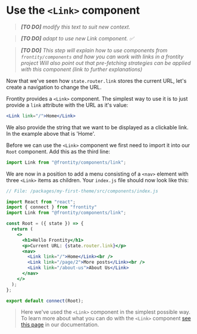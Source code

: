 # Use the `<Link>` component

> *__[TO DO]__ modify this text to suit new context.*

> *__[TO DO]__ adapt to use new Link component. ✅*

> *__[TO DO]__ This step will explain how to use components from `frontity/components` and how you can work with links in a frontity project
Will also point out that pre-fetching strategies can be applied with this component (link to further explanations)*

Now that we've seen how `state.router.link` stores the current URL, let's create a navigation to change the URL.

Frontity provides a `<Link>` component. The simplest way to use it is to just provide a `link` attribute with the URL as it's value:

```jsx
<Link link="/">Home</Link>
```

We also provide the string that we want to be displayed as a clickable link. In the example above that is 'Home'.

Before we can use the `<Link>` component we first need to import it into our `Root` component. Add this as the third line:

```jsx
import Link from "@frontity/components/link";
```

We are now in a position to add a menu consisting of a `<nav>` element with three `<Link>` items as children. Your `index.js` file should now look like this:


```jsx
// File: /packages/my-first-theme/src/components/index.js

import React from "react";
import { connect } from "frontity"
import Link from "@frontity/components/link";

const Root = ({ state }) => {
  return (
    <>
      <h1>Hello Frontity</h1>
      <p>Current URL: {state.router.link}</p>
      <nav>
        <Link link="/">Home</Link><br />
        <Link link="/page/2">More posts</Link><br />
        <Link link="/about-us">About Us</Link>
      </nav>
    </>
  );
};

export default connect(Root);
```

> Here we've used the `<Link>` component in the simplest possible way. To learn more about what you can do with the `<Link>` component [see this page](https://docs.frontity.org/api-reference-1/frontity-components#link) in our documentation.